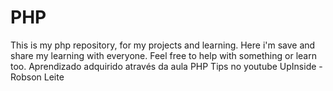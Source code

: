 # PHP
This is my php repository, for my projects and learning.
Here i'm save and share my learning with everyone.
Feel free to help with something or learn too.
Aprendizado adquirido através da aula PHP Tips no youtube UpInside - Robson Leite
